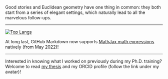 Good stories and Euclidean geometry have one thing in common: they both start from a series of elegant settings, which naturally lead to all the marvelous follow-ups.
___________________________________
[![Top Langs](https://github-readme-stats.vercel.app/api/top-langs/?username=CreLox&langs_count=10&hide=TeX&layout=compact)](https://github.com/anuraghazra/github-readme-stats#top-languages-card)

At long last, GitHub Markdown now supports [MathJax math expressions](https://docs.github.com/en/get-started/writing-on-github/working-with-advanced-formatting/writing-mathematical-expressions) natively (from May 2022)!

___________________________________
Interested in knowing what I worked on previously during my Ph.D. training? Welcome to read [my thesis](https://deepblue.lib.umich.edu/handle/2027.42/174669) and my ORCID profile (follow the link under my avatar)!

<!--
**CreLox/CreLox** is a ✨ _special_ ✨ repository because its `README.md` (this file) appears on your GitHub profile.

Here are some ideas to get you started:

- 🔭 I’m currently working on ...
- 🌱 I’m currently learning ...
- 👯 I’m looking to collaborate on ...
- 🤔 I’m looking for help with ...
- 💬 Ask me about ...
- 📫 How to reach me: ...
- 😄 Pronouns: ...
- ⚡ Fun fact: ...
-->
